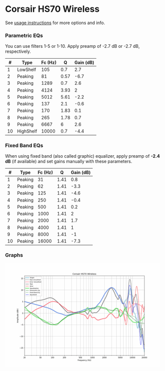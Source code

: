 # Corsair HS70 Wireless
See [usage instructions](https://github.com/jaakkopasanen/AutoEq#usage) for more options and info.

### Parametric EQs
You can use filters 1-5 or 1-10. Apply preamp of -2.7 dB or -2.7 dB, respectively.

|   # | Type      |   Fc (Hz) |    Q |   Gain (dB) |
|-----|-----------|-----------|------|-------------|
|   1 | LowShelf  |       105 | 0.7  |         2.7 |
|   2 | Peaking   |        81 | 0.57 |        -6.7 |
|   3 | Peaking   |      1289 | 0.7  |         2.6 |
|   4 | Peaking   |      4124 | 3.93 |         2   |
|   5 | Peaking   |      5012 | 5.61 |        -2.2 |
|   6 | Peaking   |       137 | 2.1  |        -0.6 |
|   7 | Peaking   |       170 | 1.83 |         0.1 |
|   8 | Peaking   |       265 | 1.78 |         0.7 |
|   9 | Peaking   |      6667 | 6    |         2.6 |
|  10 | HighShelf |     10000 | 0.7  |        -4.4 |

### Fixed Band EQs
When using fixed band (also called graphic) equalizer, apply preamp of **-2.4 dB** (if available) and set gains manually with these parameters.

|   # | Type    |   Fc (Hz) |    Q |   Gain (dB) |
|-----|---------|-----------|------|-------------|
|   1 | Peaking |        31 | 1.41 |         0.8 |
|   2 | Peaking |        62 | 1.41 |        -3.3 |
|   3 | Peaking |       125 | 1.41 |        -4.6 |
|   4 | Peaking |       250 | 1.41 |        -0.4 |
|   5 | Peaking |       500 | 1.41 |         0.2 |
|   6 | Peaking |      1000 | 1.41 |         2   |
|   7 | Peaking |      2000 | 1.41 |         1.7 |
|   8 | Peaking |      4000 | 1.41 |         1   |
|   9 | Peaking |      8000 | 1.41 |        -1   |
|  10 | Peaking |     16000 | 1.41 |        -7.3 |

### Graphs
![](./Corsair%20HS70%20Wireless.png)

